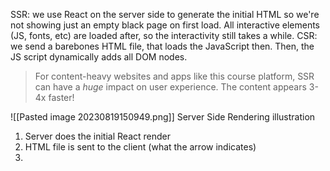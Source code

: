 

SSR: we use React on the server side to generate the initial HTML so we're not showing just an empty black page on first load. All interactive elements (JS, fonts, etc) are loaded after, so the interactivity still takes a while.
CSR: we send a barebones HTML file, that loads the JavaScript then. Then, the JS script dynamically adds all DOM nodes.

> For content-heavy websites and apps like this course platform, SSR can have a _huge_ impact on user experience. The content appears 3-4x faster!


![[Pasted image 20230819150949.png]]
Server Side Rendering illustration

1. Server does the initial React render
2. HTML file is sent to the client (what the arrow indicates)
3. 